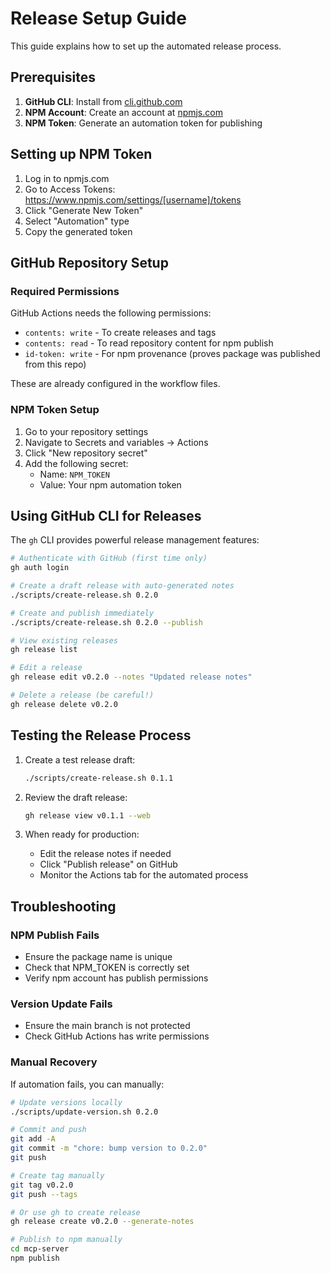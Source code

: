 # Release Setup Guide

This guide explains how to set up the automated release process.

## Prerequisites

1. **GitHub CLI**: Install from [cli.github.com](https://cli.github.com/)
2. **NPM Account**: Create an account at [npmjs.com](https://www.npmjs.com/)
3. **NPM Token**: Generate an automation token for publishing

## Setting up NPM Token

1. Log in to npmjs.com
2. Go to Access Tokens: https://www.npmjs.com/settings/[username]/tokens
3. Click "Generate New Token"
4. Select "Automation" type
5. Copy the generated token

## GitHub Repository Setup

### Required Permissions

GitHub Actions needs the following permissions:
- `contents: write` - To create releases and tags
- `contents: read` - To read repository content for npm publish
- `id-token: write` - For npm provenance (proves package was published from this repo)

These are already configured in the workflow files.

### NPM Token Setup

1. Go to your repository settings
2. Navigate to Secrets and variables → Actions
3. Click "New repository secret"
4. Add the following secret:
   - Name: `NPM_TOKEN`
   - Value: Your npm automation token

## Using GitHub CLI for Releases

The `gh` CLI provides powerful release management features:

```bash
# Authenticate with GitHub (first time only)
gh auth login

# Create a draft release with auto-generated notes
./scripts/create-release.sh 0.2.0

# Create and publish immediately
./scripts/create-release.sh 0.2.0 --publish

# View existing releases
gh release list

# Edit a release
gh release edit v0.2.0 --notes "Updated release notes"

# Delete a release (be careful!)
gh release delete v0.2.0
```

## Testing the Release Process

1. Create a test release draft:
   ```bash
   ./scripts/create-release.sh 0.1.1
   ```

2. Review the draft release:
   ```bash
   gh release view v0.1.1 --web
   ```

3. When ready for production:
   - Edit the release notes if needed
   - Click "Publish release" on GitHub
   - Monitor the Actions tab for the automated process

## Troubleshooting

### NPM Publish Fails

- Ensure the package name is unique
- Check that NPM_TOKEN is correctly set
- Verify npm account has publish permissions

### Version Update Fails

- Ensure the main branch is not protected
- Check GitHub Actions has write permissions

### Manual Recovery

If automation fails, you can manually:

```bash
# Update versions locally
./scripts/update-version.sh 0.2.0

# Commit and push
git add -A
git commit -m "chore: bump version to 0.2.0"
git push

# Create tag manually
git tag v0.2.0
git push --tags

# Or use gh to create release
gh release create v0.2.0 --generate-notes

# Publish to npm manually
cd mcp-server
npm publish
```